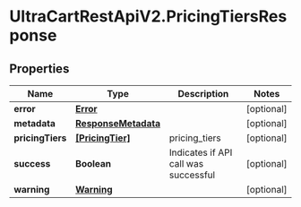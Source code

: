 # UltraCartRestApiV2.PricingTiersResponse

## Properties

Name | Type | Description | Notes
------------ | ------------- | ------------- | -------------
**error** | [**Error**](Error.md) |  | [optional] 
**metadata** | [**ResponseMetadata**](ResponseMetadata.md) |  | [optional] 
**pricingTiers** | [**[PricingTier]**](PricingTier.md) | pricing_tiers | [optional] 
**success** | **Boolean** | Indicates if API call was successful | [optional] 
**warning** | [**Warning**](Warning.md) |  | [optional] 



